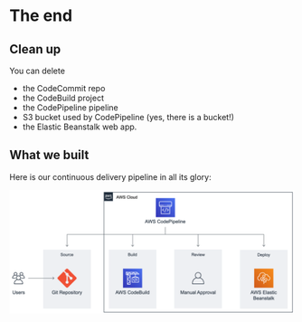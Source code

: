 # The end

## Clean up

You can delete

* the CodeCommit repo
* the CodeBuild project
* the CodePipeline pipeline
* S3 bucket used by CodePipeline (yes, there is a bucket!)
* the Elastic Beanstalk web app.

## What we built

Here is our continuous delivery pipeline in all its glory:

![](<../../../.gitbook/assets/image (321).png>)

